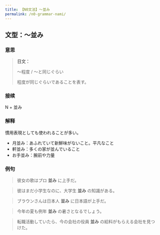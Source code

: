 ```yaml
---
title: 【N0文法】～並み
permalink: /n0-grammar-nami/
---
```


## 文型：～並み

### 意思

> **日文：**
> 
> 〜程度 / 〜と同じぐらい
> 
> 程度が同じぐらいであることを表す。


### 接续

N + 並み

### 解释

慣用表現としても使われることが多い。

* 月並み：あふれていて新鮮味がないこと。平凡なこと
* 軒並み：多くの家が並んでいること
* お手並み：腕前や力量

### 例句

> 彼女の歌はプロ **並み** に上手だ。

> 彼はまだ小学生なのに、大学生 **並み** の知識がある。

> ブラウンさんは日本人 **並み** に日本語が上手だ。

> 今年の夏も例年 **並み** の暑さとなるでしょう。

> 転職活動していたら、今の会社の役員 **並み** の給料がもらえる会社を見つけた。

